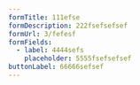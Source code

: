 ```yaml
---
formTitle: 111efse
formDescription: 222fsefsefsef
formUrl: 3/fefesf
formFields:
  - label: 4444sefs
    placeholder: 5555fsefsefsef
buttonLabel: 66666sefsef
---
```



